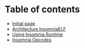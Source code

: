 # Table of contents

* [Initial page](README.md)
* [Architecture InsomniaELF](architecture-insomniaelf.md)
* [Using Insomnia.Runtime](using-insomnia.runtime.md)
* [Insomnia Opcodes](opcodes.md)

